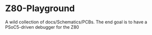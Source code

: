 # Z80-Playground

A wild collection of docs/Schematics/PCBs. The end goal is to have a PSoC5-driven debugger for the Z80
